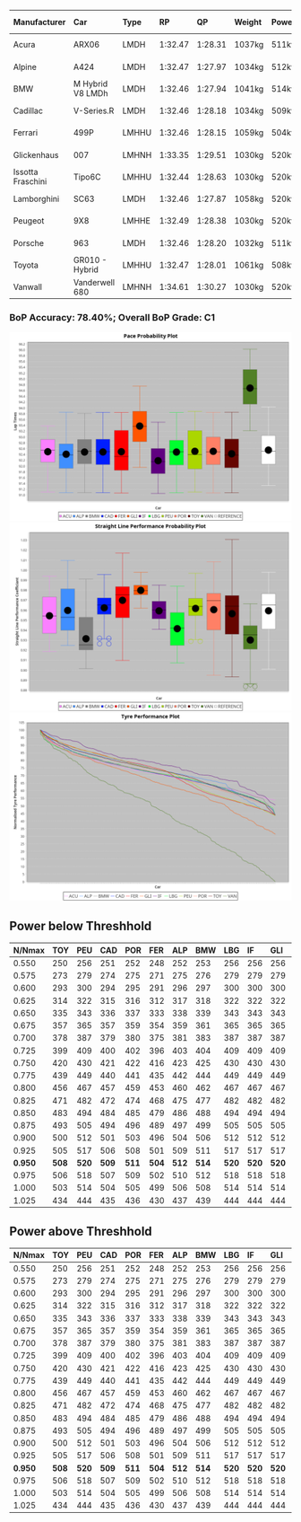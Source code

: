 |Manufacturer|Car|Type|RP|QP|Weight|Power¹|Threshhold|PINC|Power²|E/Stint|AVG Vmax|FDS|RDLC|L/Stint|BOP-Grade|ModelAccuracy|ModelPoints|Match%|
|:-|:-|:-|:-|:-|:-|:-|:-|:-|:-|:-|:-|:-|:-|:-|:-|:-|:-|:-|
|Acura|ARX06|LMDH|1:32.47|1:28.31|1037kg|511kw|210.0kph|0%|511kw|903MJ|322.89kph-340.62kph|-|1.03|41|-C2|100.00%|995|73.17%|
|Alpine|A424|LMDH|1:32.47|1:27.97|1034kg|512kw|210.0kph|0%|512kw|902MJ|324.10kph-345.23kph|-|1.03|40|~A1|81.46%|523|96.48%|
|BMW|M Hybrid V8 LMDh|LMDH|1:32.46|1:27.94|1041kg|514kw|210.0kph|0%|514kw|897MJ|319.66kph-343.85kph|-|1.03|40|-B1|98.60%|1690|86.28%|
|Cadillac|V-Series.R|LMDH|1:32.46|1:28.18|1034kg|509kw|210.0kph|0%|509kw|882MJ|318.40kph-343.33kph|-|1.03|41|-B1|98.38%|1765|87.43%|
|Ferrari|499P|LMHHU|1:32.46|1:28.15|1059kg|504kw|210.0kph|0%|504kw|886MJ|321.31kph-344.21kph|190kph|1.03|41|-A2|92.24%|2247|90.04%|
|Glickenhaus|007|LMHNH|1:33.35|1:29.51|1030kg|520kw|210.0kph|0%|520kw|913MJ|329.21kph-341.39kph|-|0.96|40|+E2|96.18%|554|51.24%|
|Issotta Fraschini|Tipo6C|LMHHU|1:32.44|1:28.63|1030kg|520kw|210.0kph|0%|520kw|917MJ|326.75kph-337.67kph|140kph|1.08|40|+A2|66.67%|96|92.65%|
|Lamborghini|SC63|LMDH|1:32.46|1:27.87|1058kg|520kw|210.0kph|0%|520kw|901MJ|320.73kph-339.35kph|-|1.03|40|-B1|96.77%|419|88.08%|
|Peugeot|9X8|LMHHE|1:32.49|1:28.38|1030kg|520kw|210.0kph|0%|520kw|910MJ|320.53kph-344.61kph|100kph|1.04|40|-A2|87.65%|1795|94.71%|
|Porsche|963|LMDH|1:32.46|1:28.20|1032kg|511kw|210.0kph|0%|511kw|893MJ|320.62kph-344.66kph|-|1.03|41|-B1|96.81%|5438|88.11%|
|Toyota|GR010 - Hybrid|LMHHU|1:32.47|1:28.01|1061kg|508kw|210.0kph|0%|508kw|900MJ|318.87kph-351.54kph|190kph|1.03|41|-A2|86.04%|1751|93.77%|
|Vanwall|Vanderwell 680|LMHNH|1:34.61|1:30.27|1030kg|520kw|210.0kph|0%|520kw|901MJ|314.21kph-337.41kph|-|1.02|40|+Ω2|91.42%|501|-1.20%|

### BoP Accuracy: 78.40%; Overall BoP Grade: C1
![PACECHART](./IMG/AUTO.png)
![STRAIGHTLINEPERFORMANCECHART](./IMG/AUTO_sp.png)
![TYREPERFORMANCECHART](./IMG/AUTO_tw.png)

## Power below Threshhold
|N/Nmax|TOY|PEU|CAD|POR|FER|ALP|BMW|LBG|IF|GLI|VAN|ACU|
|:-|:-|:-|:-|:-|:-|:-|:-|:-|:-|:-|:-|:-|
|0.550|250|256|251|252|248|252|253|256|256|256|256|252|
|0.575|273|279|274|275|271|275|276|279|279|279|279|275|
|0.600|293|300|294|295|291|296|297|300|300|300|300|295|
|0.625|314|322|315|316|312|317|318|322|322|322|322|316|
|0.650|335|343|336|337|333|338|339|343|343|343|343|337|
|0.675|357|365|357|359|354|359|361|365|365|365|365|359|
|0.700|378|387|379|380|375|381|383|387|387|387|387|380|
|0.725|399|409|400|402|396|403|404|409|409|409|409|402|
|0.750|420|430|421|422|416|423|425|430|430|430|430|422|
|0.775|439|449|440|441|435|442|444|449|449|449|449|441|
|0.800|456|467|457|459|453|460|462|467|467|467|467|459|
|0.825|471|482|472|474|468|475|477|482|482|482|482|474|
|0.850|483|494|484|485|479|486|488|494|494|494|494|485|
|0.875|493|505|494|496|489|497|499|505|505|505|505|496|
|0.900|500|512|501|503|496|504|506|512|512|512|512|503|
|0.925|505|517|506|508|501|509|511|517|517|517|517|508|
|**0.950**|**508**|**520**|**509**|**511**|**504**|**512**|**514**|**520**|**520**|**520**|**520**|**511**|
|0.975|506|518|507|509|502|510|512|518|518|518|518|509|
|1.000|503|514|504|505|499|506|508|514|514|514|514|505|
|1.025|434|444|435|436|430|437|439|444|444|444|444|436|

## Power above Threshhold
|N/Nmax|TOY|PEU|CAD|POR|FER|ALP|BMW|LBG|IF|GLI|VAN|ACU|
|:-|:-|:-|:-|:-|:-|:-|:-|:-|:-|:-|:-|:-|
|0.550|250|256|251|252|248|252|253|256|256|256|256|252|
|0.575|273|279|274|275|271|275|276|279|279|279|279|275|
|0.600|293|300|294|295|291|296|297|300|300|300|300|295|
|0.625|314|322|315|316|312|317|318|322|322|322|322|316|
|0.650|335|343|336|337|333|338|339|343|343|343|343|337|
|0.675|357|365|357|359|354|359|361|365|365|365|365|359|
|0.700|378|387|379|380|375|381|383|387|387|387|387|380|
|0.725|399|409|400|402|396|403|404|409|409|409|409|402|
|0.750|420|430|421|422|416|423|425|430|430|430|430|422|
|0.775|439|449|440|441|435|442|444|449|449|449|449|441|
|0.800|456|467|457|459|453|460|462|467|467|467|467|459|
|0.825|471|482|472|474|468|475|477|482|482|482|482|474|
|0.850|483|494|484|485|479|486|488|494|494|494|494|485|
|0.875|493|505|494|496|489|497|499|505|505|505|505|496|
|0.900|500|512|501|503|496|504|506|512|512|512|512|503|
|0.925|505|517|506|508|501|509|511|517|517|517|517|508|
|**0.950**|**508**|**520**|**509**|**511**|**504**|**512**|**514**|**520**|**520**|**520**|**520**|**511**|
|0.975|506|518|507|509|502|510|512|518|518|518|518|509|
|1.000|503|514|504|505|499|506|508|514|514|514|514|505|
|1.025|434|444|435|436|430|437|439|444|444|444|444|436|
